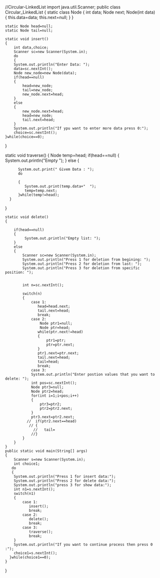 //Circular-LinkedList
import java.util.Scanner;
public class Circular_LinkedList
{
   static class Node
    {
        int data;
        Node next;
        Node(int data)
        {
            this.data=data;
            this.next=null;
        }
    }  
    
    static Node head=null;
    static Node tail=null;

    static void insert()
    {
        int data,choice;
        Scanner sc=new Scanner(System.in);
        do
        {
        System.out.println("Enter Data: ");
        data=sc.nextInt();
        Node new_node=new Node(data);
        if(head==null)
        {
            head=new_node;
            tail=new_node;
            new_node.next=head;
        }
        else
        {
            new_node.next=head;
            head=new_node;
            tail.next=head;
        }
        System.out.println("If ypu want to enter more data press 0:");
        choice=sc.nextInt();
    }while(choice==0);
   }

   static void traverse()
   {
      Node temp=head; 
      if(head==null)
      {
         System.out.println("Empty ");
      }
      else
      {
          
          System.out.print(" Givem Data : ");
          do
          
          {
             System.out.print(temp.data+"  ");
             temp=temp.next;
          }while(temp!=head);   
      }
   }

    static void delete()
    {
       
        if(head==null)
        {
             System.out.println("Empty list: ");
        }
        else
        {
            Scanner sc=new Scanner(System.in);
            System.out.println("Press 1 for deletion from begining: ");
            System.out.println("Press 2 for deletion from last: ");
            System.out.println("Press 3 for deletion from specific position: ");
            

            int n=sc.nextInt();

            switch(n)
            {
                case 1:
                   head=head.next;
                   tail.next=head;
                   break;
                case 2:
                    Node ptr1=null;
                    Node ptr=head;
                   while(ptr.next!=head)
                   {
                       ptr1=ptr;
                       ptr=ptr.next;
                   }
                   ptr1.next=ptr.next;
                   tail.next=head;
                   tail=head;
                   break;
                case 3:
                System.out.println("Enter postion values that you want to delete: ");
                int pos=sc.nextInt();
                Node ptr3=null;
                Node ptr2=head;
                for(int i=1;i<pos;i++)
                {
                    ptr3=ptr2;
                    ptr2=ptr2.next;
                }
                ptr3.next=ptr2.next;
              //  if(ptr2.next==head)
               // {
                 //   tail=
                //}
            }
        }
    }
    public static void main(String[] args)
    {
        Scanner s=new Scanner(System.in);
        int choice1;
       do
       { 
        System.out.println("Press 1 for insert data:");
        System.out.println("Press 2 for delete data:");
        System.out.println("press 3 for show data:");
        int n1=s.nextInt();
        switch(n1)
        {
            case 1:
               insert();
               break;
            case 2:
               delete();
               break;
            case 3:       
               traverse();
               break;
        }
        System.out.println("If you want to continue process then press 0 :");
        choice1=s.nextInt();
      }while(choice1==0);
    }
   
}

